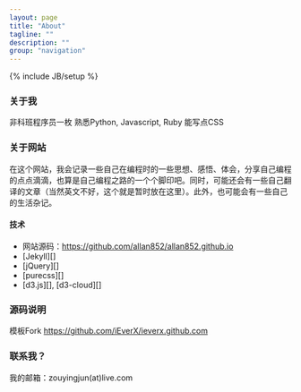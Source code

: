 ```yaml
---
layout: page
title: "About"
tagline: ""
description: ""
group: "navigation"
---
```

{% include JB/setup %}

### 关于我

非科班程序员一枚 
熟悉Python, Javascript, Ruby 能写点CSS

### 关于网站

在这个网站，我会记录一些自己在编程时的一些思想、感悟、体会，分享自己编程的点点滴滴，也算是自己编程之路的一个个脚印吧。同时，可能还会有一些自己翻译的文章（当然英文不好，这个就是暂时放在这里）。此外，也可能会有一些自己的生活杂记。

#### 技术

* 网站源码：<https://github.com/allan852/allan852.github.io>
* [Jekyll][]
* [jQuery][]
* [purecss][]
* [d3.js][], [d3-cloud][]

### 源码说明

模板Fork <https://github.com/iEverX/ieverx.github.com>

### 联系我？

我的邮箱：zouyingjun(at)live.com
